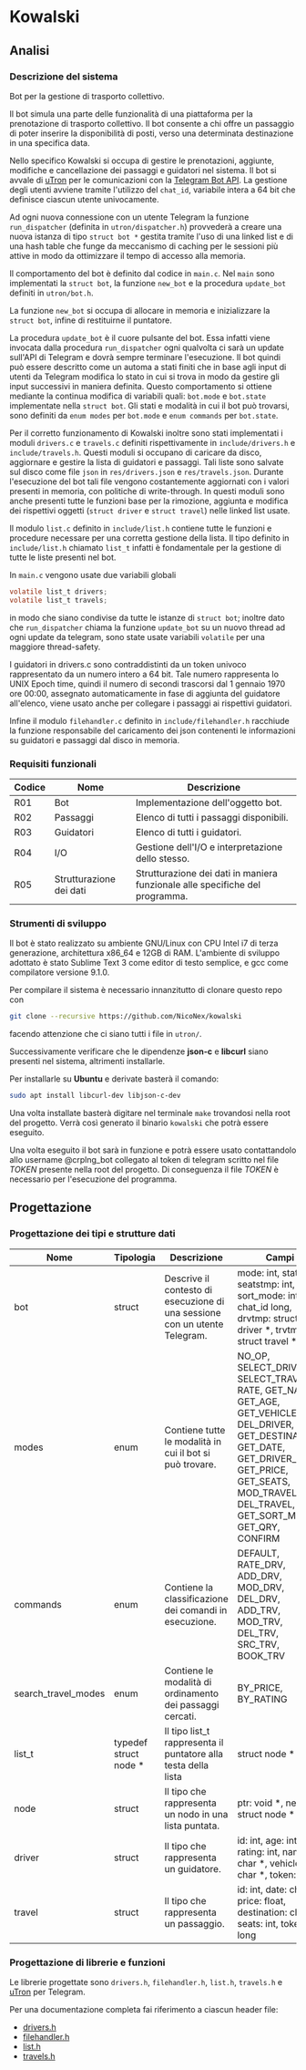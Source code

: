 # Kowalski

## Analisi

### Descrizione del sistema
Bot per la gestione di trasporto collettivo.

Il bot simula una parte delle funzionalità di una piattaforma per la prenotazione di trasporto collettivo.
Il bot consente a chi offre un passaggio di poter inserire la disponibilità di posti, verso una determinata destinazione in una specifica data.

Nello specifico Kowalski si occupa di gestire le prenotazioni, aggiunte, modifiche e cancellazione dei passaggi e guidatori nel sistema. Il bot si avvale di [uTron](https://gitlab.com/NicoNex/utron) per le comunicazioni con la [Telegram Bot API](https://core.telegram.org/bots/api).
La gestione degli utenti avviene tramite l'utilizzo del `chat_id`, variabile intera a 64 bit che definisce ciascun utente univocamente.

Ad ogni nuova connessione con un utente Telegram la funzione `run_dispatcher` (definita in `utron/dispatcher.h`) provvederà a creare una nuova istanza di tipo `struct bot *` gestita tramite l'uso di una linked list e di una hash table che funge da meccanismo di caching per le sessioni più attive in modo da ottimizzare il tempo di accesso alla memoria.

Il comportamento del bot è definito dal codice in `main.c`.
Nel `main` sono implementati la `struct bot`, la funzione `new_bot` e la procedura `update_bot` definiti in `utron/bot.h`.

La funzione `new_bot` si occupa di allocare in memoria e inizializzare la `struct bot`, infine di restituirne il puntatore.

La procedura `update_bot` è il cuore pulsante del bot. Essa infatti viene invocata dalla procedura `run_dispatcher` ogni qualvolta ci sarà un update sull'API di Telegram e dovrà sempre terminare l'esecuzione. Il bot quindi può essere descritto come un automa a stati finiti che in base agli input di utenti da Telegram modifica lo stato in cui si trova in modo da gestire gli input successivi in maniera definita.
Questo comportamento si ottiene mediante la continua modifica di variabili quali: `bot.mode` e `bot.state` implementate nella `struct bot`.
Gli stati e modalità in cui il bot può trovarsi, sono definiti da `enum modes` per `bot.mode` e `enum commands` per `bot.state`.

Per il corretto funzionamento di Kowalski inoltre sono stati implementati i moduli `drivers.c` e `travels.c` definiti rispettivamente in `include/drivers.h` e `include/travels.h`.
Questi moduli si occupano di caricare da disco, aggiornare e gestire la lista di guidatori e passaggi.
Tali liste sono salvate sul disco come file `json` in `res/drivers.json` e `res/travels.json`. 
Durante l'esecuzione del bot tali file vengono costantemente aggiornati con i valori presenti in memoria, con politiche di write-through.
In questi moduli sono anche presenti tutte le funzioni base per la rimozione, aggiunta e modifica dei rispettivi oggetti (`struct driver` e `struct travel`) nelle linked list usate.

Il modulo `list.c` definito in `include/list.h` contiene tutte le funzioni e procedure necessare per una corretta gestione della lista.
Il tipo definito in `include/list.h` chiamato `list_t` infatti è fondamentale per la gestione di tutte le liste presenti nel bot.

In `main.c` vengono usate due variabili globali 
```c
volatile list_t drivers;
volatile list_t travels;
```
in modo che siano condivise da tutte le istanze di `struct bot`; inoltre dato che `run_dispatcher` chiama la funzione `update_bot` su un nuovo thread ad ogni update da telegram, sono state usate variabili `volatile` per una maggiore thread-safety.

I guidatori in drivers.c sono contraddistinti da un token univoco rappresentato da un numero intero a 64 bit.
Tale numero rappresenta lo UNIX Epoch time, quindi il numero di secondi trascorsi dal 1 gennaio 1970 ore 00:00, assegnato automaticamente in fase di aggiunta del guidatore all'elenco, viene usato anche per collegare i passaggi ai rispettivi guidatori.

Infine il modulo `filehandler.c` definito in `include/filehandler.h` racchiude la funzione responsabile del caricamento dei json contenenti le informazioni su guidatori e passaggi dal disco in memoria.


### Requisiti funzionali

| Codice | Nome                    | Descrizione                                                                   |
|--------|-------------------------|-------------------------------------------------------------------------------|
| R01    | Bot                     | Implementazione dell'oggetto bot.                                             |
| R02    | Passaggi                | Elenco di tutti i passaggi disponibili.                                       |
| R03    | Guidatori               | Elenco di tutti i guidatori.                                                  |
| R04    | I/O                     |  Gestione dell'I/O e interpretazione dello stesso.                            |
| R05    | Strutturazione dei dati |  Strutturazione dei dati in maniera funzionale alle specifiche del programma. |

### Strumenti di sviluppo
Il bot è stato realizzato su ambiente GNU/Linux con CPU Intel i7 di terza generazione, architettura x86_64 e 12GB di RAM.
L'ambiente di sviluppo adottato è stato Sublime Text 3 come editor di testo semplice, e gcc come compilatore versione 9.1.0.

Per compilare il sistema è necessario innanzitutto di clonare questo repo con
```sh
git clone --recursive https://github.com/NicoNex/kowalski
```
facendo attenzione che ci siano tutti i file in `utron/`.

Successivamente verificare che le dipendenze **json-c** e **libcurl** siano presenti nel sistema, altrimenti installarle.

Per installarle su **Ubuntu** e derivate basterà il comando:
```sh
sudo apt install libcurl-dev libjson-c-dev
```

Una volta installate basterà digitare nel terminale `make` trovandosi nella root del progetto. Verrà così generato il binario `kowalski` che potrà essere eseguito.

Una volta eseguito il bot sarà in funzione e potrà essere usato contattandolo allo username @crplng_bot collegato al token di telegram scritto nel file *TOKEN* presente nella root del progetto.
Di conseguenza il file *TOKEN* è necessario per l'esecuzione del programma.

## Progettazione

### Progettazione dei tipi e strutture dati
| Nome                | Tipologia             | Descrizione                                                                 | Campi                                                                                                                                                                                                                           |
|---------------------|-----------------------|-----------------------------------------------------------------------------|---------------------------------------------------------------------------------------------------------------------------------------------------------------------------------------------------------------------------------|
| bot                 | struct                |  Descrive il contesto di esecuzione di una sessione con un utente Telegram. |  mode: int,  state: int,  seatstmp: int,  sort_mode: int,  chat_id long,  drvtmp: struct driver *,  trvtmp: struct travel *                                                                                                     |
| modes               | enum                  |  Contiene tutte le modalità in cui il bot si può trovare.                   | NO_OP,  SELECT_DRIVER,  SELECT_TRAVEL,  RATE,  GET_NAME,  GET_AGE,  GET_VEHICLE,  DEL_DRIVER,  GET_DESTINATION,  GET_DATE,  GET_DRIVER_ID,  GET_PRICE,  GET_SEATS,  MOD_TRAVEL,  DEL_TRAVEL,  GET_SORT_MODE,  GET_QRY,  CONFIRM |
| commands            | enum                  |  Contiene la classificazione dei comandi   in esecuzione.                   | DEFAULT,  RATE_DRV,  ADD_DRV,  MOD_DRV,  DEL_DRV,  ADD_TRV,  MOD_TRV,  DEL_TRV,  SRC_TRV,  BOOK_TRV                                                                                                                             |
| search_travel_modes | enum                  |  Contiene le modalità di ordinamento dei   passaggi cercati.                | BY_PRICE,  BY_RATING                                                                                                                                                                                                            |
| list_t              | typedef struct node * |  Il tipo list_t rappresenta il puntatore alla testa della lista             | struct node *                                                                                                                                                                                                                   |
| node                | struct                |  Il tipo che rappresenta un nodo in una   lista puntata.                    |  ptr: void *,  next: struct node *                                                                                                                                                                                              |
| driver              | struct                | Il tipo che rappresenta un guidatore.                                       |  id: int, age: int,   rating: int, name: char *,   vehicle: char *, token: long                                                                                                                                                 |
| travel              | struct                | Il tipo che rappresenta un passaggio.                                       |  id: int, date: char *,   price: float, destination: char *,   seats: int, token: long                                                                                                                                          |

### Progettazione di librerie e funzioni
Le librerie progettate sono `drivers.h`, `filehandler.h`, `list.h`, `travels.h` e [uTron](https://gitlab.com/NicoNex/utron) per Telegram.

Per una documentazione completa fai riferimento a ciascun header file:
- [drivers.h](https://github.com/NicoNex/kowalski/blob/master/include/drivers.h)
- [filehandler.h](https://github.com/NicoNex/kowalski/blob/master/include/filehandler.h)
- [list.h](https://github.com/NicoNex/kowalski/blob/master/include/list.h)
- [travels.h](https://github.com/NicoNex/kowalski/blob/master/include/travels.h)
